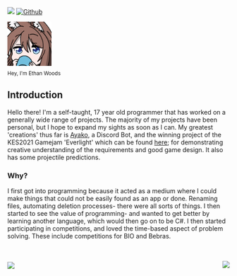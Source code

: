 ![](https://visitor-badge.laobi.icu/badge?page_id=Etwodev.Etwodev) [![Github](https://img.shields.io/github/followers/Etwodev?label=Follow&style=social)](https://github.com/CharalambosIoannou)


<img src="https://github.com/Etwodev/Etwodev/blob/main/icon.png" alt="Icon" width="100" height="100"></img>
<br><sub>Hey, I'm Ethan Woods</sub></br>
## Introduction
Hello there! I'm a self-taught, 17 year old programmer that has worked on a generally wide range of projects. The majority of my projects have been personal, but I hope to expand my sights as soon as I can. My greatest 'creations' thus far is [Ayako](https://www.ayako.one), a Discord Bot, and the winning project of the KES2021 Gamejam 'Everlight' which can be found [here](https://etwodev.github.io/projects/2021-27-06/); for demonstrating creative understanding of the requirements and good game design. It also has some projectile predictions.

### Why?
I first got into programming because it acted as a medium where I could make things that could not be easily found as an app or done. Renaming files, automating deletion processes- there were all sorts of things. I then started to see the value of programming- and wanted to get better by learning another language, which would then go on to be C#. I then started participating in competitions, and loved the time-based aspect of problem solving. These include competitions for BIO and Bebras.

<br></br>
<a href="https://github.com/anuraghazra/github-readme-stats">
  <img align="center" src="https://github-readme-stats-etwodev.vercel.app/api/top-langs/?username=Etwodev&langs_count=10&theme=dracula&count_private=true&role=OWNER,ORGANIZATION_MEMBER,COLLABORATOR" />
</a>
<a href="https://github.com/anuraghazra/github-readme-stats">
  <img align="right" src="https://github-readme-stats-etwodev.vercel.app/api?username=Etwodev&show_icons=true&count_private=true&theme=dracula&role=OWNER,ORGANIZATION_MEMBER,COLLABORATOR" />
</a>
